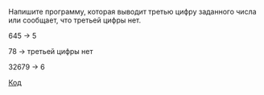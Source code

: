 Напишите программу, которая выводит третью цифру заданного числа
или сообщает, что третьей цифры нет.

645 -> 5

78 -> третьей цифры нет

32679 -> 6


[Код](Program.cs)